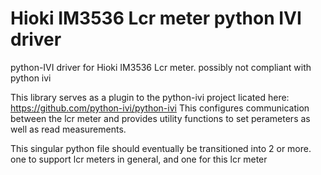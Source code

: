 # Hioki IM3536 Lcr meter python IVI driver
python-IVI driver for Hioki IM3536 Lcr meter. possibly not compliant with python ivi

This library serves as a plugin to the python-ivi project licated here: https://github.com/python-ivi/python-ivi
This configures communication between the lcr meter and provides utility functions to set perameters as well as read measurements. 


This singular python file should eventually be transitioned into 2 or more. one to support lcr meters in general, and one for this lcr meter

